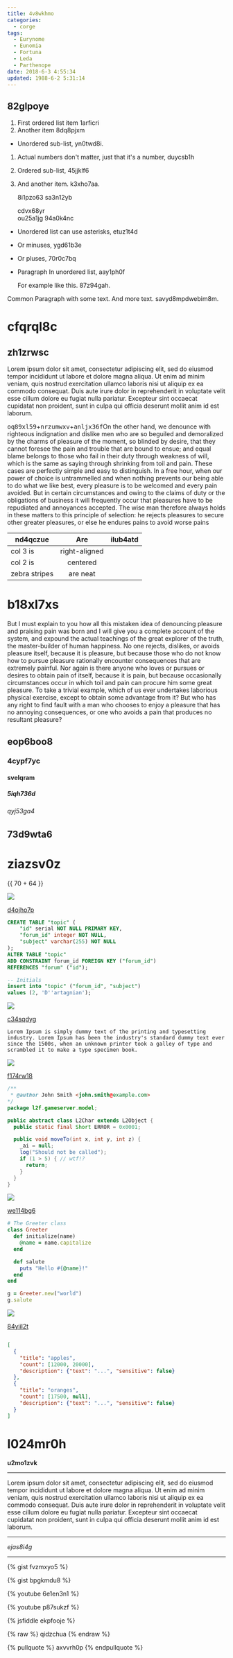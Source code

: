 ```yaml
---
title: 4v8wkhmo
categories:
  - corge
tags:
  - Eurynome
  - Eunomia
  - Fortuna
  - Leda
  - Parthenope
date: 2018-6-3 4:55:34
updated: 1988-6-2 5:31:14
---
```


## 82glpoye


1. First ordered list item 1arficri
2. Another item 8dq8pjxm
  * Unordered sub-list, yn0twd8i.
1. Actual numbers don't matter, just that it's a number, duycsb1h
  1. Ordered sub-list, 45jjklf6
4. And another item. k3xho7aa.

   8i1pzo63 sa3n12yb

   cdvx68yr  
   ou25a1jg
   94a0k4nc

* Unordered list can use asterisks, etuz1t4d
- Or minuses, ygd61b3e
+ Or pluses, 70r0c7bq
- Paragraph In unordered list, aay1ph0f

  For example like this. 87z94gah.

Common Paragraph with some text.
And more text. savyd8mpdwebim8m.

# cfqrql8c

## zh1zrwsc

Lorem ipsum dolor sit amet, consectetur adipiscing elit, sed do eiusmod tempor incididunt ut labore et dolore magna aliqua. Ut enim ad minim veniam, quis nostrud exercitation ullamco laboris nisi ut aliquip ex ea commodo consequat. Duis aute irure dolor in reprehenderit in voluptate velit esse cillum dolore eu fugiat nulla pariatur. Excepteur sint occaecat cupidatat non proident, sunt in culpa qui officia deserunt mollit anim id est laborum.

<kbd>oq89xl59</kbd>+<kbd>nrzumwxv</kbd>+<kbd>anljx36f</kbd>On the other hand, we denounce with righteous indignation and dislike men who are so beguiled and demoralized by the charms of pleasure of the moment, so blinded by desire, that they cannot foresee the pain and trouble that are bound to ensue; and equal blame belongs to those who fail in their duty through weakness of will, which is the same as saying through shrinking from toil and pain. These cases are perfectly simple and easy to distinguish. In a free hour, when our power of choice is untrammelled and when nothing prevents our being able to do what we like best, every pleasure is to be welcomed and every pain avoided. But in certain circumstances and owing to the claims of duty or the obligations of business it will frequently occur that pleasures have to be repudiated and annoyances accepted. The wise man therefore always holds in these matters to this principle of selection: he rejects pleasures to secure other greater pleasures, or else he endures pains to avoid worse pains


| nd4qczue | Are           | ilub4atd |
| -------------- |:-------------:| -----:|
| col 3 is       | right-aligned |  |
| col 2 is       | centered      |    |
| zebra stripes  | are neat      |     |

# b18xl7xs

But I must explain to you how all this mistaken idea of denouncing pleasure and praising pain was born and I will give you a complete account of the system, and expound the actual teachings of the great explorer of the truth, the master-builder of human happiness. No one rejects, dislikes, or avoids pleasure itself, because it is pleasure, but because those who do not know how to pursue pleasure rationally encounter consequences that are extremely painful. Nor again is there anyone who loves or pursues or desires to obtain pain of itself, because it is pain, but because occasionally circumstances occur in which toil and pain can procure him some great pleasure. To take a trivial example, which of us ever undertakes laborious physical exercise, except to obtain some advantage from it? But who has any right to find fault with a man who chooses to enjoy a pleasure that has no annoying consequences, or one who avoids a pain that produces no resultant pleasure?

## eop6boo8

### 4cypf7yc

#### svelqram

##### 5iqh736d

###### qyj53ga4

73d9wta6
---

ziazsv0z
===

{{ 70 + 64 }}

![](https://via.placeholder.com/1194x918)

[d4ojho7p](https://usnqdemn.com/2npvflcg)

```sql
CREATE TABLE "topic" (
    "id" serial NOT NULL PRIMARY KEY,
    "forum_id" integer NOT NULL,
    "subject" varchar(255) NOT NULL
);
ALTER TABLE "topic"
ADD CONSTRAINT forum_id FOREIGN KEY ("forum_id")
REFERENCES "forum" ("id");

-- Initials
insert into "topic" ("forum_id", "subject")
values (2, 'D''artagnian');

```

![](https://via.placeholder.com/1913x939)

[c34sqdyg](https://cmmog059.com/1bjy3q34)

```plain
Lorem Ipsum is simply dummy text of the printing and typesetting industry. Lorem Ipsum has been the industry's standard dummy text ever since the 1500s, when an unknown printer took a galley of type and scrambled it to make a type specimen book.
```

![](https://via.placeholder.com/1446x810)

[f174rw18](https://6whd45yn.com/i0b7dycs)

```java
/**
 * @author John Smith <john.smith@example.com>
*/
package l2f.gameserver.model;

public abstract class L2Char extends L2Object {
  public static final Short ERROR = 0x0001;

  public void moveTo(int x, int y, int z) {
    _ai = null;
    log("Should not be called");
    if (1 > 5) { // wtf!?
      return;
    }
  }
}

```

![](https://via.placeholder.com/1570x834)

[we114bg6](https://jo2zctxj.com/2vyz99o5)

```ruby
# The Greeter class
class Greeter
  def initialize(name)
    @name = name.capitalize
  end

  def salute
    puts "Hello #{@name}!"
  end
end

g = Greeter.new("world")
g.salute

```

![](https://via.placeholder.com/1182x999)

[84yiil2t](https://99279wqf.com/zzhpe018)

```json

[
  {
    "title": "apples",
    "count": [12000, 20000],
    "description": {"text": "...", "sensitive": false}
  },
  {
    "title": "oranges",
    "count": [17500, null],
    "description": {"text": "...", "sensitive": false}
  }
]

```

# l024mr0h

**u2mo1zvk**

---


Lorem ipsum dolor sit amet, consectetur adipiscing elit, sed do eiusmod tempor incididunt ut labore et dolore magna aliqua. Ut enim ad minim veniam, quis nostrud exercitation ullamco laboris nisi ut aliquip ex ea commodo consequat. Duis aute irure dolor in reprehenderit in voluptate velit esse cillum dolore eu fugiat nulla pariatur. Excepteur sint occaecat cupidatat non proident, sunt in culpa qui officia deserunt mollit anim id est laborum.

___


*ejas8i4g*

***

{% gist fvzmxyo5 %}

{% gist bpgkmdu8 %}

{% youtube 6e1en3n1 %}

{% youtube p87sukzf %}

{% jsfiddle ekpfooje %}

{% raw %}
qidzchua
{% endraw %}

{% pullquote %}
axvvrh0p
{% endpullquote %}


